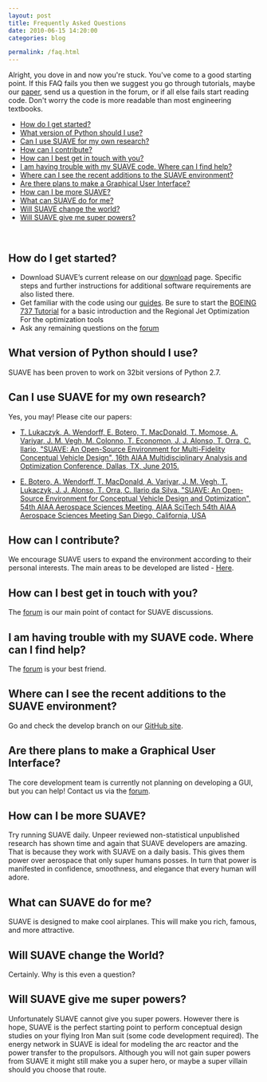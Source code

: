 ```yaml
---
layout: post
title: Frequently Asked Questions
date: 2010-06-15 14:20:00
categories: blog

permalink: /faq.html
---
```


<link rel="stylesheet" href="//cdn.jsdelivr.net/highlight.js/8.6/styles/default.min.css">
<script src="//cdn.jsdelivr.net/highlight.js/8.6/highlight.min.js"></script>
<script>hljs.initHighlightingOnLoad();</script>

Alright, you dove in and now you're stuck. You've come to a good starting point. If this FAQ fails you then we suggest you go through tutorials, maybe our [paper](http://adl.stanford.edu/papers/suave-open-source.pdf), send us a question in the forum, or if all else fails start reading code. Don't worry the code is more readable than most engineering textbooks.

[comment]: <> (lowercase, no question marks for tags, total freedom in text)

 - [How do I get started?](#how-do-i-get-started)
 - [What version of Python should I use?](#what-version-of-python-should-i-use)
 - [Can I use SUAVE for my own research?](#can-i-use-suave-for-my-own-research)
 - [How can I contribute?](#how-can-i-contribute)
 - [How can I best get in touch with you?](#how-can-i-best-get-in-touch-with-you)
 - [I am having trouble with my SUAVE code. Where can I find help?](#i-am-having-trouble-with-my-suave-code-where-can-i-find-help)
 - [Where can I see the recent additions to the SUAVE environment?](#where-can-i-see-the-recent-additions-to-the-suave-environment)
 - [Are there plans to make a Graphical User Interface?](#are-there-plans-to-make-a-graphical-user-interface)
 - [How can I be more SUAVE?](#how-can-i-be-more-suave)
 - [What can SUAVE do for me?](#what-can-SUAVE-do-for-me)
 - [Will SUAVE change the world?](#will-suave-change-the-world)
 - [Will SUAVE give me super powers?](#will-suave-give-me-super-powers)

<br>

## How do I get started?

* Download SUAVE’s current release on our [download](/download/) page. Specific steps and further instructions for additional software requirements are also listed there.* Get familiar with the code using our [guides](guides/). Be sure to start the [BOEING 737 Tutorial](/guides/boeing_737-800.html) for a basic introduction and the Regional Jet Optimization For the optimization tools* Ask any remaining questions on the [forum](/forum)
## What version of Python should I use?
SUAVE has been proven to work on 32bit versions of Python 2.7.## Can I use SUAVE for my own research?
Yes, you may! Please cite our papers:

- [T. Lukaczyk, A. Wendorff, E. Botero, T. MacDonald, T. Momose, A. Variyar, J. M. Vegh, M. Colonno, T. Economon, J. J. Alonso, T. Orra, C. Ilario, "SUAVE: An Open-Source Environment for Multi-Fidelity Conceptual Vehicle Design", 16th AIAA Multidisciplinary Analysis and Optimization Conference, Dallas, TX, June 2015.](http://adl.stanford.edu/papers/suave-open-source.pdf)

- [E. Botero, A. Wendorff, T. MacDonald, A. Variyar, J. M. Vegh, T. Lukaczyk, J. J. Alonso, T. Orra, C. Ilario da Silva. "SUAVE: An Open-Source Environment for Conceptual Vehicle Design and Optimization", 54th AIAA Aerospace Sciences Meeting, AIAA SciTech 54th AIAA Aerospace Sciences Meeting San Diego, California, USA](http://adl.stanford.edu/papers/suave-optimization.pdf)

## How can I contribute?
We encourage SUAVE users to expand the environment according to their personal interests.  The main areas to be developed are listed - [Here](/develop/#Areas-of-Development). 

## How can I best get in touch with you?
The [forum](/forum) is our main point of contact for SUAVE discussions. 

## I am having trouble with my SUAVE code. Where can I find help?
The [forum](/forum) is your best friend. 

## Where can I see the recent additions to the SUAVE environment?
Go and check the develop branch on our [GitHub site](https://github.com/suavecode/SUAVE).

## Are there plans to make a Graphical User Interface?
The core development team is currently not planning on developing a GUI, but you can help! Contact us via the [forum](/forum).

## How can I be more SUAVE?
Try running SUAVE daily. Unpeer reviewed non-statistical unpublished research has shown time and again that SUAVE developers are amazing. That is because they work with SUAVE on a daily basis. This gives them power over aerospace that only super humans posses. In turn that power is manifested in confidence, smoothness, and elegance that every human will adore.

## What can SUAVE do for me?
SUAVE is designed to make cool airplanes. This will make you rich, famous, and more attractive.

## Will SUAVE change the World?
Certainly. Why is this even a question?

## Will SUAVE give me super powers?
Unfortunately SUAVE cannot give you super powers. However there is hope, SUAVE is the perfect starting point to perform conceptual design studies on your flying Iron Man suit (some code development required). The energy network in SUAVE is ideal for modeling the arc reactor and the power transfer to the propulsors. Although you will not gain super powers from SUAVE it might still make you a super hero, or maybe a super villain should you choose that route.